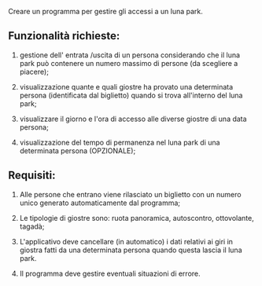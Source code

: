 Creare
un programma per gestire gli accessi a un luna park.

## Funzionalità richieste:

1. gestione dell' entrata /uscita di un persona considerando che il luna
park può contenere un numero massimo di persone (da scegliere a piacere);

2. visualizzazione quante e quali giostre ha provato una determinata
persona (identificata dal biglietto) quando si trova all'interno del luna
park;

3. visualizzare il giorno e l'ora di accesso alle diverse giostre di una data
persona;

4. visualizzazione del tempo di permanenza nel luna park di una determinata
persona (OPZIONALE);

## Requisiti:

1. Alle persone che entrano viene rilasciato un biglietto con un numero unico
generato automaticamente dal programma;

2. Le tipologie di giostre sono: ruota panoramica, autoscontro, ottovolante,
tagadà;

3. L'applicativo deve cancellare (in automatico) i dati relativi ai giri in
giostra fatti da una determinata persona quando questa lascia il luna park.

4. Il programma deve gestire eventuali situazioni di errore.